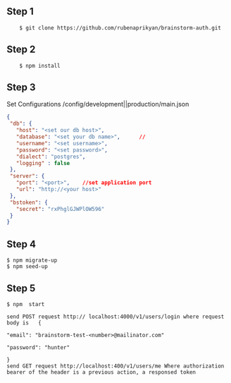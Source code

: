 ## Step 1 
 ````Clone this repo 
     $ git clone https://github.com/rubenaprikyan/brainstorm-auth.git
 ````
## Step 2 
````
    $ npm install
````
## Step 3
   Set Configurations 
   /config/development||production/main.json 
   ```json
   {
    "db": {
      "host": "<set our db host>", 
      "database": "<set your db name>",      //
      "username": "<set username>", 
      "password": "<set password>",
      "dialect": "postgres",
      "logging" : false
    },
    "server": {
      "port": "<port>",    //set application port
      "url": "http://<your host>" 
    },
    "bstoken": {
      "secret": "rxPhglGJWPlOW596"
    }
  }
   ```
## Step 4
  ````
  $ npm migrate-up
  $ npm seed-up  
  ````  
## Step 5
````
$ npm  start

send POST request http:// localhost:4000/v1/users/login where request body is   {
                                                                                    "email": "brainstorm-test-<number>@mailinator.com"
                                                                                    "password": "hunter"                             
                                                                                }
send GET request http://localhost:400/v1/users/me Where authorization bearer of the header is a previous action, a responsed token

````     
